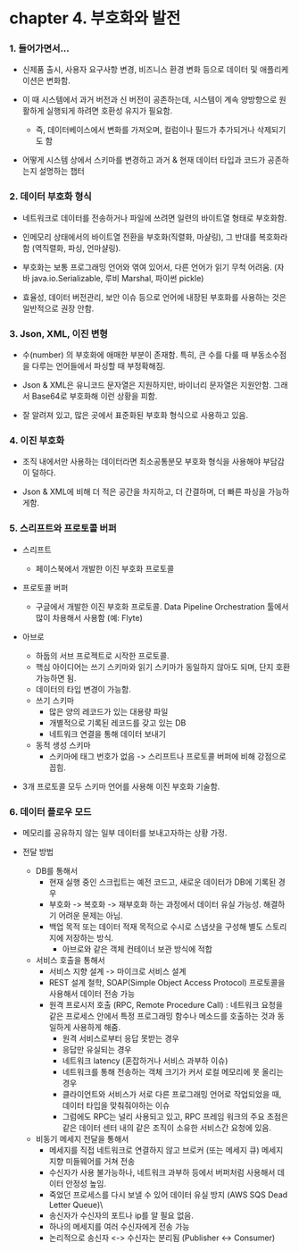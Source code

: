 # chapter 4. 부호화와 발전

### 1. 들어가면서...

- 신제품 출시, 사용자 요구사항 변경, 비즈니스 환경 변화 등으로 데이터 및 애플리케이션은 변화함.

- 이 때 시스템에서 과거 버전과 신 버전이 공존하는데, 시스템이 계속 양방향으로 원활하게 실행되게 하려면 호환성 유지가 필요함.

  - 즉, 데이터베이스에서 변화를 가져오며, 컬럼이나 필드가 추가되거나 삭제되기도 함

- 어떻게 시스템 상에서 스키마를 변경하고 과거 & 현재 데이터 타입과 코드가 공존하는지 설명하는 챕터

### 2. 데이터 부호화 형식

- 네트워크로 데이터를 전송하거나 파일에 쓰려면 일련의 바이트열 형태로 부호화함.

- 인메모리 상태에서의 바이트열 전환을 부호화(직렬화, 마샬링), 그 반대를 복호화라함 (역직렬화, 파싱, 언마샬링).

- 부호화는 보통 프로그래밍 언어와 엮여 있어서, 다른 언어가 읽기 무척 어려움. (자바 java.io.Serializable, 루비 Marshal, 파이썬 pickle)

- 효율성, 데이터 버전관리, 보안 이슈 등으로 언어에 내장된 부호화를 사용하는 것은 일반적으로 권장 안함.

### 3. Json, XML, 이진 변형

- 수(number) 의 부호화에 애매한 부분이 존재함. 특히, 큰 수를 다룰 때 부동소수점을 다루는 언어들에서 파싱할 때 부정확해짐.

- Json & XML은 유니코드 문자열은 지원하지만, 바이너리 문자열은 지원안함. 그래서 Base64로 부호화해 이런 상황을 피함.

- 잘 알려져 있고, 많은 곳에서 표준화된 부호화 형식으로 사용하고 있음.

### 4. 이진 부호화

- 조직 내에서만 사용하는 데이터라면 최소공통분모 부호화 형식을 사용해야 부담감이 덜하다.

- Json & XML에 비해 더 적은 공간을 차지하고, 더 간결하며, 더 빠른 파싱을 가능하게함.

### 5. 스리프트와 프로토콜 버퍼

- 스리프트

  - 페이스북에서 개발한 이진 부호화 프로토콜

- 프로토콜 버퍼

  - 구글에서 개발한 이진 부호화 프로토콜. Data Pipeline Orchestration 툴에서 많이 차용해서 사용함 (예: Flyte)

- 아브로

  - 하둡의 서브 프로젝트로 시작한 프로토콜.
  - 핵심 아이디어는 쓰기 스키마와 읽기 스키마가 동일하지 않아도 되며, 단지 호환 가능하면 됨.
  - 데이터의 타입 변경이 가능함.
  - 쓰기 스키마
    - 많은 양의 레코드가 있는 대용량 파일
    - 개별적으로 기록된 레코드를 갖고 있는 DB
    - 네트워크 연결을 통해 데이터 보내기
  - 동적 생성 스키마
    - 스키마에 태그 번호가 없음 -> 스리프트나 프로토콜 버퍼에 비해 강점으로 꼽힘.

- 3개 프로토콜 모두 스키마 언어를 사용해 이진 부호화 기술함.

### 6. 데이터 플로우 모드

- 메모리를 공유하지 않는 일부 데이터를 보내고자하는 상황 가정.

- 전달 방법

  - DB를 통해서
    - 현재 실행 중인 스크립트는 예전 코드고, 새로운 데이터가 DB에 기록된 경우
    - 부호화 -> 복호화 -> 재부호화 하는 과정에서 데이터 유실 가능성. 해결하기 어려운 문제는 아님.
    - 백업 목적 또는 데이터 적재 목적으로 수시로 스냅샷을 구성해 별도 스토리지에 저장하는 방식.
      - 아브로와 같은 객체 컨테이너 보관 방식에 적합
  - 서비스 호출을 통해서
    - 서비스 지향 설계 -> 마이크로 서비스 설계
    - REST 설계 철학, SOAP(Simple Object Access Protocol) 프로토콜을 사용해서 데이터 전송 가능
    - 원격 프로시저 호출 (RPC, Remote Procedure Call) : 네트워크 요청을 같은 프로세스 안에서 특정 프로그래밍 함수나 메소드를 호출하는 것과 동일하게 사용하게 해줌.
      - 원격 서비스로부터 응답 못받는 경우
      - 응답만 유실되는 경우
      - 네트워크 latency (혼잡하거나 서비스 과부하 이슈)
      - 네트워크를 통해 전송하는 객체 크기가 커서 로컬 메모리에 못 올리는 경우
      - 클라이언트와 서비스가 서로 다른 프로그래밍 언어로 작업되었을 때, 데이터 타입을 맞춰줘야하는 이슈
      - 그럼에도 RPC는 널리 사용되고 있고, RPC 프레임 워크의 주요 초점은 같은 데이터 센터 내의 같은 조직이 소유한 서비스간 요청에 있음.
  - 비동기 메세지 전달을 통해서
    - 메세지를 직접 네트워크로 연결하지 않고 브로커 (또는 메세지 큐) 메세지 지향 미들웨어를 거쳐 전송
    - 수신자가 사용 불가능하나, 네트워크 과부하 등에서 버퍼처럼 사용해서 데이터 안정성 높임.
    - 죽었던 프로세스를 다시 보낼 수 있어 데이터 유실 방지 (AWS SQS Dead Letter Queue)\
    - 송신자가 수신자의 포트나 ip를 알 필요 없음.
    - 하나의 메세지를 여러 수신자에게 전송 가능
    - 논리적으로 송신자 <-> 수신자는 분리됨 (Publisher <-> Consumer)
